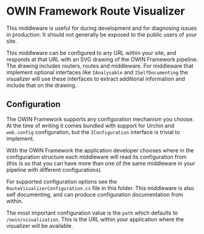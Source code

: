 ﻿# OWIN Framework Route Visualizer

This middleware is useful for during development and for diagnosing issues in production.
It should not generally be exposed to the public users of your site.

This middleware can be configured to any URL within your site, and responds at that URL
with an SVG drawing of the OWIN Framework pipeline. The drawing includes routers, routes
and middleware. For middleware that implement optional interfaces like `IAnalysable` and 
`ISelfDocumenting` the visualizer will use these interfaces to extract additional information
and include that on the drawing.

## Configuration

The OWIN Framework supports any configuration mechanism you choose. At the time of writing 
it comes bundled with support for Urchin and `web.config` configuration, but the 
`IConfiguration` interface is trivial to implement.

With the OWIN Framework the application developer chooses where in the configuration structure
each middleware will read its configuration from (this is so that you can have more than one
of the same middleware in your pipeline with different configurations).

For supported configuration options see the `RouteVisualizerConfiguration.cs` file in this folder. This
middleware is also self documenting, and can produce configuration documentation from within.

The most important configuration value is the `path` which defaults to `/owin/visualization`. 
This is the URL within your application where the visualizer will be available.
